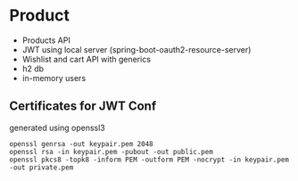 # Product

* Products API 
* JWT using local server (spring-boot-oauth2-resource-server)
* Wishlist and cart API with generics
* h2 db
* in-memory users

## Certificates for JWT Conf
generated using openssl3
```
openssl genrsa -out keypair.pem 2048
openssl rsa -in keypair.pem -pubout -out public.pem
openssl pkcs8 -topk8 -inform PEM -outform PEM -nocrypt -in keypair.pem -out private.pem
```

